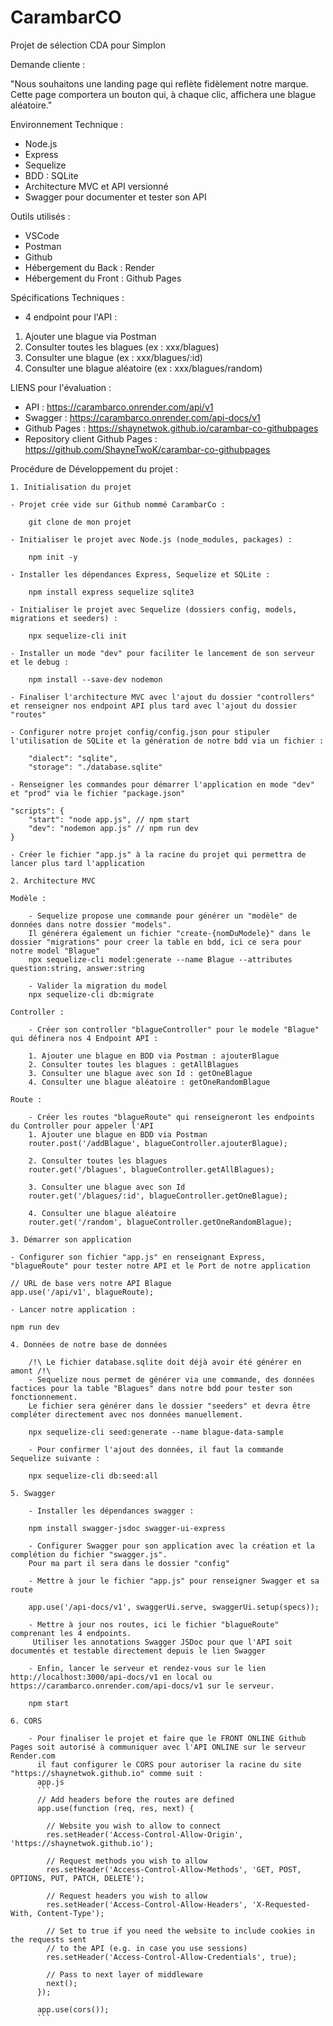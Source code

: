 # CarambarCO
Projet de sélection CDA pour Simplon

Demande cliente :

"Nous souhaitons une landing page qui reflète fidèlement notre marque. Cette page comportera un bouton qui, à chaque clic, affichera une blague aléatoire."

Environnement Technique :
- Node.js
- Express
- Sequelize
- BDD : SQLite
- Architecture MVC et API  versionné
- Swagger pour documenter et tester son API

Outils utilisés :
- VSCode
- Postman
- Github
- Hébergement du Back : Render
- Hébergement du Front : Github Pages

Spécifications Techniques :
- 4 endpoint pour l'API :
 1. Ajouter une blague via Postman
 2. Consulter toutes les blagues (ex : xxx/blagues)
 3. Consulter une blague (ex : xxx/blagues/:id)
 4. Consulter une blague aléatoire (ex : xxx/blagues/random)

LIENS pour l'évaluation :

- API : https://carambarco.onrender.com/api/v1
- Swagger : https://carambarco.onrender.com/api-docs/v1
- Github Pages : https://shaynetwok.github.io/carambar-co-githubpages
- Repository client Github Pages : https://github.com/ShayneTwoK/carambar-co-githubpages

Procédure de Développement du projet :

    1. Initialisation du projet

    - Projet crée vide sur Github nommé CarambarCo :
    
        git clone de mon projet

    - Initialiser le projet avec Node.js (node_modules, packages) :
    
        npm init -y

    - Installer les dépendances Express, Sequelize et SQLite :
    
        npm install express sequelize sqlite3

    - Initialiser le projet avec Sequelize (dossiers config, models, migrations et seeders) :
    
        npx sequelize-cli init

    - Installer un mode "dev" pour faciliter le lancement de son serveur et le debug :
    
        npm install --save-dev nodemon

    - Finaliser l'architecture MVC avec l'ajout du dossier "controllers" et renseigner nos endpoint API plus tard avec l'ajout du dossier "routes"

    - Configurer notre projet config/config.json pour stipuler l'utilisation de SQLite et la génération de notre bdd via un fichier :

        "dialect": "sqlite",
        "storage": "./database.sqlite"

    - Renseigner les commandes pour démarrer l'application en mode "dev" et "prod" via le fichier "package.json"
    
    "scripts": {
        "start": "node app.js", // npm start
        "dev": "nodemon app.js" // npm run dev
    }

    - Créer le fichier "app.js" à la racine du projet qui permettra de lancer plus tard l'application

    2. Architecture MVC

    Modèle :

        - Sequelize propose une commande pour générer un "modèle" de données dans notre dossier "models".
        Il générera également un fichier "create-{nomDuModele}" dans le dossier "migrations" pour creer la table en bdd, ici ce sera pour notre model "Blague"
        npx sequelize-cli model:generate --name Blague --attributes question:string, answer:string

        - Valider la migration du model
        npx sequelize-cli db:migrate 
        
    Controller :

        - Créer son controller "blagueController" pour le modele "Blague" qui définera nos 4 Endpoint API :

        1. Ajouter une blague en BDD via Postman : ajouterBlague
        2. Consulter toutes les blagues : getAllBlagues
        3. Consulter une blague avec son Id : getOneBlague
        4. Consulter une blague aléatoire : getOneRandomBlague

    Route :

        - Créer les routes "blagueRoute" qui renseigneront les endpoints du Controller pour appeler l'API
        1. Ajouter une blague en BDD via Postman
        router.post('/addBlague', blagueController.ajouterBlague);

        2. Consulter toutes les blagues
        router.get('/blagues', blagueController.getAllBlagues);

        3. Consulter une blague avec son Id
        router.get('/blagues/:id', blagueController.getOneBlague);

        4. Consulter une blague aléatoire
        router.get('/random', blagueController.getOneRandomBlague);

    3. Démarrer son application

    - Configurer son fichier "app.js" en renseignant Express, "blagueRoute" pour tester notre API et le Port de notre application

    // URL de base vers notre API Blague
    app.use('/api/v1', blagueRoute);
    
    - Lancer notre application :
    
    npm run dev

    4. Données de notre base de données

        /!\ Le fichier database.sqlite doit déjà avoir été générer en amont /!\
        - Sequelize nous permet de générer via une commande, des données factices pour la table "Blagues" dans notre bdd pour tester son fonctionnement.
        Le fichier sera générer dans le dossier "seeders" et devra être compléter directement avec nos données manuellement.
        
        npx sequelize-cli seed:generate --name blague-data-sample

        - Pour confirmer l'ajout des données, il faut la commande Sequelize suivante :

        npx sequelize-cli db:seed:all

    5. Swagger

        - Installer les dépendances swagger :
        
        npm install swagger-jsdoc swagger-ui-express

        - Configurer Swagger pour son application avec la création et la complétion du fichier "swagger.js".
        Pour ma part il sera dans le dossier "config"

        - Mettre à jour le fichier "app.js" pour renseigner Swagger et sa route

        app.use('/api-docs/v1', swaggerUi.serve, swaggerUi.setup(specs));

        - Mettre à jour nos routes, ici le fichier "blagueRoute" comprenant les 4 endpoints.
         Utiliser les annotations Swagger JSDoc pour que l'API soit documentés et testable directement depuis le lien Swagger

        - Enfin, lancer le serveur et rendez-vous sur le lien http://localhost:3000/api-docs/v1 en local ou https://carambarco.onrender.com/api-docs/v1 sur le serveur.

        npm start
        
    6. CORS
     
        - Pour finaliser le projet et faire que le FRONT ONLINE Github Pages soit autorisé à communiquer avec l'API ONLINE sur le serveur Render.com
          il faut configurer le CORS pour autoriser la racine du site "https://shaynetwok.github.io" comme suit :
          app.js
          ```
          // Add headers before the routes are defined
          app.use(function (req, res, next) {
          
            // Website you wish to allow to connect
            res.setHeader('Access-Control-Allow-Origin', 'https://shaynetwok.github.io');
          
            // Request methods you wish to allow
            res.setHeader('Access-Control-Allow-Methods', 'GET, POST, OPTIONS, PUT, PATCH, DELETE');
          
            // Request headers you wish to allow
            res.setHeader('Access-Control-Allow-Headers', 'X-Requested-With, Content-Type');
          
            // Set to true if you need the website to include cookies in the requests sent
            // to the API (e.g. in case you use sessions)
            res.setHeader('Access-Control-Allow-Credentials', true);
          
            // Pass to next layer of middleware
            next();
          });
          
          app.use(cors()); 
          ```

